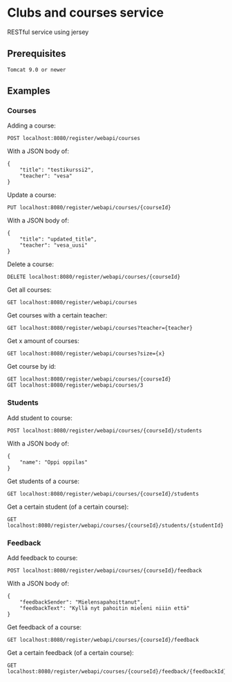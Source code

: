 # Clubs and courses service
RESTful service using jersey

## Prerequisites
```
Tomcat 9.0 or newer
```

## Examples

### Courses
Adding a course:
```
POST localhost:8080/register/webapi/courses
```
With a JSON body of:
```
{
	"title": "testikurssi2",
	"teacher": "vesa"
}
```
Update a course:
```
PUT localhost:8080/register/webapi/courses/{courseId}
```
With a JSON body of:
```
{
	"title": "updated_title",
	"teacher": "vesa_uusi"
}
```
Delete a course:
```
DELETE localhost:8080/register/webapi/courses/{courseId}
```
Get all courses:
```
GET localhost:8080/register/webapi/courses
```
Get courses with a certain teacher:
```
GET localhost:8080/register/webapi/courses?teacher={teacher}
```
Get x amount of courses:
```
GET localhost:8080/register/webapi/courses?size={x}
```
Get course by id:
```
GET localhost:8080/register/webapi/courses/{courseId}
GET localhost:8080/register/webapi/courses/3
```
### Students

Add student to course:
```
POST localhost:8080/register/webapi/courses/{courseId}/students
```
With a JSON body of:
```
{
	"name": "Oppi oppilas"
}
```
Get students of a course:
```
GET localhost:8080/register/webapi/courses/{courseId}/students
```

Get a certain student (of a certain course):
```
GET localhost:8080/register/webapi/courses/{courseId}/students/{studentId}
```
### Feedback
Add feedback to course:
```
POST localhost:8080/register/webapi/courses/{courseId}/feedback
```
With a JSON body of:
```
{
	"feedbackSender": "Mielensapahoittanut",
	"feedbackText": "Kyllä nyt pahoitin mieleni niiin että"
}
```
Get feedback of a course:
```
GET localhost:8080/register/webapi/courses/{courseId}/feedback
```

Get a certain feedback (of a certain course):
```
GET localhost:8080/register/webapi/courses/{courseId}/feedback/{feedbackId}
```


